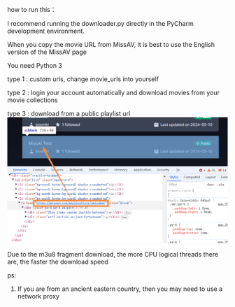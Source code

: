 how to run this：

I recommend running the downloader.py directly in the PyCharm development environment. 

When you copy the movie URL from MissAV, it is best to use the English version of the MissAV page

You need Python 3

type 1 : custom urls, change movie_urls into yourself

type 2 : login your account automatically and download movies from your movie collections

type 3 : download from a public playlist url
![public_playlist_url.png](public_playlist_url.png)

Due to the m3u8 fragment download, the more CPU logical threads there are, the faster the download speed

ps: 

1. If you are from an ancient eastern country, then you may need to use a network proxy
